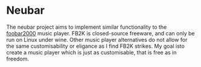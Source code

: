 # Neubar

The neubar project aims to implement similar functionality to the [foobar2000](https://www.foobar2000.org/) music player.
FB2K is closed-source freeware, and can only be run on Linux under wine.
Other music player alternatives do not allow for the same customisability or eligance as I find FB2K strikes.
My goal isto create a music player which is just as customisable, that is free as in freedom.